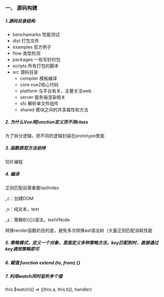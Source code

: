 ### 一、 源码构建

##### 1.源码目录结构

- benchamarks 性能测试
- dist 打包文件
- examples 官方例子
- flow 类型检测
- packages 一些写好的包
- scripts 所有打包的脚本
- src 源码目录
  - compiler 模板编译
  - core vue2核心代码
  - platform 与平台有关，主要关注web
  - server 服务端渲染相关
  - sfc 解析单文件组件
  - shared 模块之间的共享属性和方法

##### 2. 为什么Vue用function定义而不用class

为了拆分逻辑，把不同的逻辑封装在prototype里面

##### 3. 函数原型方法劫持

切片编程

##### 4. 编译

正则匹配前需重置lastIndex

_c：创建DOM

_v：纯文本，text

_s：需解析{{}}语法，textVNode

转换render函数的目的是，避免多次转换ast语法树（大量正则匹配消耗性能

##### 5. 策略模式，定义一个对象，里面定义多种策略方法，key匹配到时，直接通过key调用策略即可

##### 6. 赋值 function extend (to, from) {}

##### 7. 利用watch同时监听多个值

this.$watch(() => ([this.a, this.b]), handler)